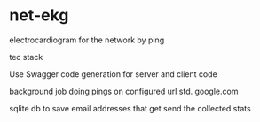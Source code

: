# net-ekg
electrocardiogram for the network by ping

tec stack

Use Swagger code generation for server and client code

background job doing pings on configured url std. google.com

sqlite db to save email addresses that get send the collected stats